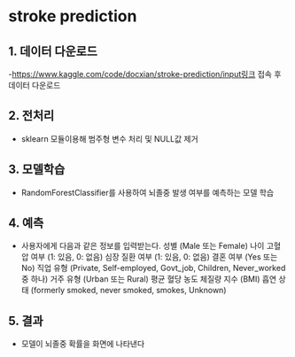 # stroke prediction

## 1. 데이터 다운로드
-https://www.kaggle.com/code/docxian/stroke-prediction/input링크 접속 후 데이터 다운로드

## 2. 전처리
- sklearn 모듈이용해 범주형 변수 처리 및 NULL값 제거

## 3. 모델학습
- RandomForestClassifier를 사용하여 뇌졸중 발생 여부를 예측하는 모델 학습

## 4. 예측
- 사용자에게 다음과 같은 정보를 입력받는다.
  성별 (Male 또는 Female)
  나이
  고혈압 여부 (1: 있음, 0: 없음)
  심장 질환 여부 (1: 있음, 0: 없음)
  결혼 여부 (Yes 또는 No)
  직업 유형 (Private, Self-employed, Govt_job, Children, Never_worked 중 하나)
  거주 유형 (Urban 또는 Rural)
  평균 혈당 농도
  체질량 지수 (BMI)
  흡연 상태 (formerly smoked, never smoked, smokes, Unknown)

## 5. 결과
- 모델이 뇌졸중 확률을 화면에 나타낸다
